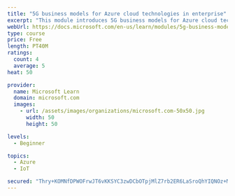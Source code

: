 ```yaml
---
title: "5G business models for Azure cloud technologies in enterprise"
excerpt: "This module introduces 5G business models for Azure cloud technologies."
webUrl: https://docs.microsoft.com/en-us/learn/modules/5g-business-models/
type: course
price: Free
length: PT40M
ratings:
  count: 4
  average: 5
heat: 50

provider:
  name: Microsoft Learn
  domain: microsoft.com
  images:
    - url: /assets/images/organizations/microsoft.com-50x50.jpg
      width: 50
      height: 50

levels:
  - Beginner

topics:
  - Azure
  - IoT

secured: "Thry+KOMNfDPWOFrwJT6vKKSYC3zwDCbOTpjMlZ7rb2ER6LaSroQhYIQNOz+MoeccrE6ZSu2kq+T2GP4PrUuAc8K5/o6C5TYkGbaTceEfgWKbwgxTZ7yQCuGKeLCTUOLdUhqpMuT2QZF3s7KbB7XQqKRpEFehhj2aBZV4Sfa7A2ZxNsIEmk3aIVZHZPiwr5l3Zjy6RlsOczK5ZKV+UveLrgIcYHG2ZzupShZ4qSRipw99ZWTk+C6tjJ4z3Afw2e+4jNINKjc9oEvCqHerkNX886tGOvE2CYlQ+FAojFtfqgvAV1iwXdkQ7Xp+OF2pBZ7YR9Ym7qnLASeTqarW4ndAMK+GFLMz9FkV6+mpoWdqVijchGrz7CAk94ezxguCFkK8TCHAbuZp1CD9Q82ZpN0f1M/UxR3O73CufzlmMLzcrA=;220Rm+9DUT1FEpwgwwIhlg=="
---
```


